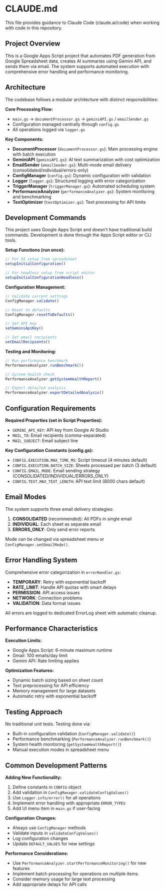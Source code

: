 # CLAUDE.md

This file provides guidance to Claude Code (claude.ai/code) when working with code in this repository.

## Project Overview

This is a Google Apps Script project that automates PDF generation from Google Spreadsheet data, creates AI summaries using Gemini API, and sends them via email. The system supports automated execution with comprehensive error handling and performance monitoring.

## Architecture

The codebase follows a modular architecture with distinct responsibilities:

**Core Processing Flow:**
- `main.gs` → `documentProcessor.gs` → `geminiAPI.gs` / `emailSender.gs`
- Configuration managed centrally through `config.gs`
- All operations logged via `logger.gs`

**Key Components:**
- **DocumentProcessor** (`documentProcessor.gs`): Main processing engine with batch execution
- **GeminiAPI** (`geminiAPI.gs`): AI text summarization with cost optimization
- **EmailSender** (`emailSender.gs`): Multi-mode email delivery (consolidated/individual/errors-only)
- **ConfigManager** (`config.gs`): Dynamic configuration with validation
- **Logger** (`logger.gs`): Structured logging with error categorization
- **TriggerManager** (`triggerManager.gs`): Automated scheduling system
- **PerformanceAnalyzer** (`performanceAnalyzer.gs`): System monitoring and benchmarking
- **TextOptimizer** (`textOptimizer.gs`): Text processing for API limits

## Development Commands

This project uses Google Apps Script and doesn't have traditional build commands. Development is done through the Apps Script editor or CLI tools.

**Setup Functions (run once):**
```javascript
// For UI setup from spreadsheet
setupInitialConfiguration()

// For headless setup from script editor  
setupInitialConfigurationHeadless()
```

**Configuration Management:**
```javascript
// Validate current settings
ConfigManager.validate()

// Reset to defaults
ConfigManager.resetToDefaults()

// Set API key
setGeminiApiKey()

// Set email recipients
setEmailRecipients()
```

**Testing and Monitoring:**
```javascript
// Run performance benchmark
PerformanceAnalyzer.runBenchmark(5)

// System health check
PerformanceAnalyzer.getSystemHealthReport()

// Export detailed analysis
PerformanceAnalyzer.exportDetailedAnalysis()
```

## Configuration Requirements

**Required Properties (set in Script Properties):**
- `GEMINI_API_KEY`: API key from Google AI Studio
- `MAIL_TO`: Email recipients (comma-separated)
- `MAIL_SUBJECT`: Email subject line

**Key Configuration Constants (config.gs):**
- `CONFIG.EXECUTION.MAX_TIME_MS`: Script timeout (4 minutes default)
- `CONFIG.EXECUTION.BATCH_SIZE`: Sheets processed per batch (3 default)
- `CONFIG.EMAIL_MODE`: Email sending strategy (CONSOLIDATED/INDIVIDUAL/ERRORS_ONLY)
- `CONFIG.TEXT.MAX_TEXT_LENGTH`: API text limit (8000 chars default)

## Email Modes

The system supports three email delivery strategies:

1. **CONSOLIDATED** (recommended): All PDFs in single email
2. **INDIVIDUAL**: Each sheet as separate email  
3. **ERRORS_ONLY**: Only send error reports

Mode can be changed via spreadsheet menu or `ConfigManager.setEmailMode()`.

## Error Handling System

Comprehensive error categorization in `errorHandler.gs`:
- **TEMPORARY**: Retry with exponential backoff
- **RATE_LIMIT**: Handle API quotas with smart delays
- **PERMISSION**: API access issues
- **NETWORK**: Connection problems
- **VALIDATION**: Data format issues

All errors are logged to dedicated ErrorLog sheet with automatic cleanup.

## Performance Characteristics

**Execution Limits:**
- Google Apps Script: 6-minute maximum runtime
- Gmail: 100 emails/day limit
- Gemini API: Rate limiting applies

**Optimization Features:**
- Dynamic batch sizing based on sheet count
- Text preprocessing for API efficiency
- Memory management for large datasets
- Automatic retry with exponential backoff

## Testing Approach

No traditional unit tests. Testing done via:
- Built-in configuration validation (`ConfigManager.validate()`)
- Performance benchmarking (`PerformanceAnalyzer.runBenchmark()`)
- System health monitoring (`getSystemHealthReport()`)
- Manual execution modes in spreadsheet menu

## Common Development Patterns

**Adding New Functionality:**
1. Define constants in `CONFIG` object
2. Add validation in `ConfigManager.validateConfigValues()`
3. Use `Logger.info/error()` for all operations
4. Implement error handling with appropriate `ERROR_TYPES`
5. Add UI menu item in `main.gs` if user-facing

**Configuration Changes:**
- Always use `ConfigManager` methods
- Validate inputs in `validateConfigValues()`
- Log configuration changes
- Update `DEFAULT_VALUES` for new settings

**Performance Considerations:**
- Use `PerformanceAnalyzer.startPerformanceMonitoring()` for new features
- Implement batch processing for operations on multiple items
- Consider memory usage for large text processing
- Add appropriate delays for API calls